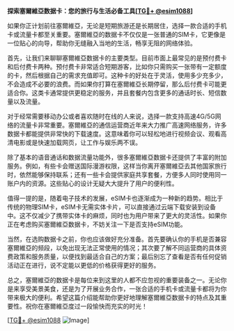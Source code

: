 **探索塞爾維亞数据卡：您的旅行与生活必备工具[[TG💪+ @esim1088](https://t.me/s/esim1088)]**

如果你正计划前往塞爾維亞，无论是短期旅游还是长期居住，选择一款合适的手机卡或流量卡都至关重要。塞爾維亞的数据卡不仅仅是一张普通的SIM卡，它更像是一位贴心的向导，帮助你无缝融入当地的生活，畅享无阻的网络体验。

首先，让我们来聊聊塞爾維亞数据卡的主要类型。目前市面上最常见的是预付费卡和后付费卡两种。预付费卡非常适合短期游客，比如你只需购买一张带有一定额度的卡，然后根据自己的需求充值即可。这种卡的好处在于灵活，使用多少充多少，不会造成不必要的浪费。而如果你打算在塞爾維亞长期停留，那么后付费卡可能更适合你。这类卡通常提供更稳定的服务，并且套餐内包含更多的通话时长、短信数量以及流量。

对于经常需要移动办公或者喜欢随时在线的人来说，选择一款支持高速4G/5G网络的流量卡非常重要。塞爾維亞的通信运营商近年来大力推广高速网络服务，许多数据卡都能提供非常快的下载速度。这意味着你可以轻松地进行视频会议、观看高清电影或是快速加载网页，让工作与娱乐两不误。

除了基本的语音通话和数据流量功能外，很多塞爾維亞数据卡还提供了丰富的附加服务。例如，有些卡会赠送国际漫游权限，这样当你离开塞爾維亞去其他国家旅行时，依然能够保持联系；还有一些卡会提供家庭共享套餐，方便多人同时使用同一账户内的资源。这些贴心的设计无疑大大提升了用户的便利性。

值得一提的是，随着电子技术的发展，eSIM卡也逐渐成为一种新的趋势。相比于传统的物理SIM卡，eSIM卡无需实体卡片，可以直接通过云端下载安装到设备中。这不仅减少了携带实体卡的麻烦，同时也为用户带来了更大的灵活性。如果你正在考虑购买塞爾維亞数据卡，不妨关注一下是否支持eSIM功能。

当然，在选购数据卡之前，你也应该做好充分准备。首先要确认你的手机是否兼容塞爾維亞的频段，以免出现无法正常使用的情况；其次要了解不同运营商的具体资费政策和服务质量，以便找到最适合自己的方案；最后别忘了查看是否有任何促销活动正在进行，说不定能以更低的价格获得更好的服务。

总之，塞爾維亞的数据卡是每位来到这里的人都不应忽视的重要装备之一。无论你是来享受美景美食，还是为了开展业务合作，一张合适的手机卡或流量卡都将为你带来极大的便利。希望这篇介绍能帮助你更好地理解塞爾維亞数据卡的特点及其重要性。祝你在塞爾維亞度过一段愉快而充实的时光！

[[TG💪+ @esim1088](https://t.me/s/esim1088) ![Image](https://i.postimg.cc/4NQfJmqS/Snipaste-2025-05-13-00-14-12.png)]